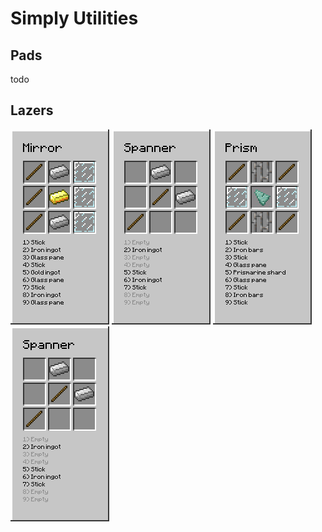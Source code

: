 Simply Utilities
================

Pads
----
todo

Lazers
------
![mirror](doc/r_mirror.png)
![spanner](doc/r_spanner.png)
![prism](doc/r_prism.png)
![spanner](doc/r_spanner.png)
